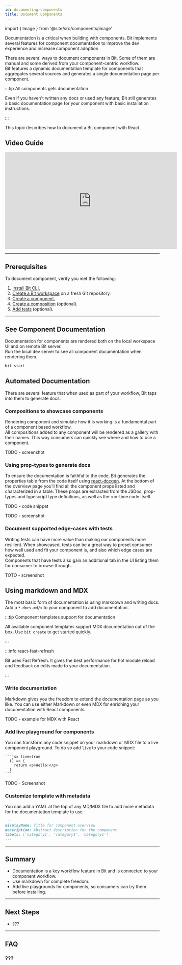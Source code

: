 ```yaml
---
id: documenting-components
title: Document Components
---
```


import { Image } from '@site/src/components/image'

Documentation is a critical when building with components. Bit implements several features for component documentation to improve the dev experience and increase component adoption.

There are several ways to document components in Bit. Some of them are manual and some derived from your component-centric workflow.  
Bit features a dynamic documentation template for components that aggregates several sources and generates a single documentation page per component.

:::tip All components gets documentation

Even if you haven't written any docs or used any feature, Bit still generates a basic documentation page for your component with basic installation instructions.

:::

This topic describes how to document a Bit component with React.

## Video Guide

<iframe width="560" height="315" src="https://www.youtube.com/embed/cKMghSe_1RU?rel=0" title="How to add Docs to your Bit components" frameborder="0" allow="accelerometer; autoplay; clipboard-write; encrypted-media; gyroscope; picture-in-picture" allowfullscreen></iframe>

---

## Prerequisites

To document component, verify you met the following:

1. [Install Bit CLI.](https://TODO)
1. [Create a Bit workspace](https://TODO) on a fresh Git repository.
1. [Create a component.](https://TODO)
1. [Create a composition](https://TODO) (optional).
1. [Add tests](https://TODO) (optional).

---

## See Component Documentation

Documentation for components are rendered both on the local workspace UI and on remote Bit server.  
Run the local dev server to see all component documentation when rendering them.

```sh
bit start
```

## Automated Documentation

There are several feature that when used as part of your workflow, Bit taps into them to generate docs.

### Compositions to showcase components

Rendering component and simulate how it is working is a fundamental part of a component based workflow.  
All compositions added to any component will be rendered as a gallery with their names. This way consumers can quickly see where and how to use a component.

TODO - screenshot

### Using prop-types to generate docs

To ensure the documentation is faithful to the code, Bit generates the properties table from the code itself using [react-docgen](https://github.com/reactjs/react-docgen). At the bottom of the overview page you'll find all the component props listed and characterized in a table. These props are extracted from the JSDoc, prop-types and typescript type definitions, as well as the run-time code itself.

TODO - code snippet

TODO - screenshot

### Document supported edge-cases with tests

Writing tests can have more value than making our components more resilient. When showcased, tests can be a great way to preset consumer how well used and fit your component is, and also which edge cases are expected.  
Components that have tests also gain an additional tab in the UI listing them for consumer to browse through.

TOTO - screenshot

## Using markdown and MDX

The most basic form of documentation is using markdown and writing docs. Add a `*.docs.md/x` to your component to add documentation.

:::tip Component templates support for documentation

All available component templates support MDX documentation out of the box. Use `bit create` to get started quickly.

:::

:::info react-fast-refresh

Bit uses Fast Refresh. It gives the best performance for hot module reload and feedback on edits made to your documentation.

:::

### Write documentation

Markdown gives you the freedom to extend the documentation page as you like. You can use either Markdown or even MDX for enriching your documentation with React components.

TODO - example for MDX with React

### Add live playground for components

You can transform any code snippet on your markdown or MDX file to a live component playground. To do so add `live` to your code snippet:

````mdx
```jsx live=true
  () => {
    return <p>Hello!</p>
  }
```
````

TODO - Screenshot

### Customize template with metadata

You can add a YAML at the top of any MD/MDX file to add more metadata for the documentation template to use.

```md
---
displayName: Title for component overview
description: Abstract description for the component.
labels: ['category1', 'category1', 'category1']
---
```

---

## Summary

* Documentation is a key workflow feature in Bit and is connected to your component workflow.
* Use markdown for complete freedom.
* Add live playgrounds for components, so consumers can try them before installing.

---

## Next Steps

* ???

---

## FAQ

### ???
